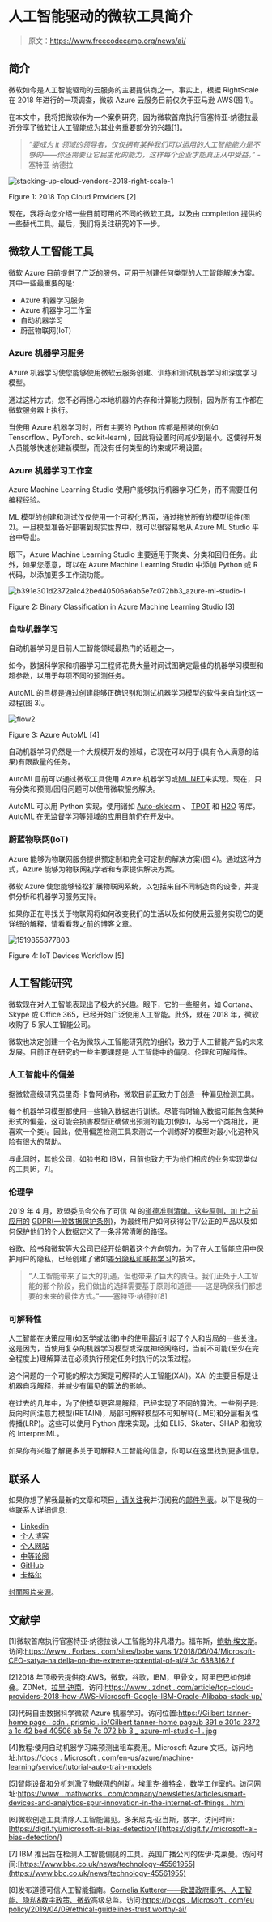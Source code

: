 # 人工智能驱动的微软工具简介

> 原文：<https://www.freecodecamp.org/news/ai/>

## **简介**

微软如今是人工智能驱动的云服务的主要提供商之一。事实上，根据 RightScale 在 2018 年进行的一项调查，微软 Azure 云服务目前仅次于亚马逊 AWS(图 1)。

在本文中，我将把微软作为一个案例研究，因为微软首席执行官塞特亚·纳德拉最近分享了微软让人工智能成为其业务重要部分的兴趣[1]。

> **“要成为 it 领域的领导者，仅仅拥有某种我们可以运用的人工智能能力是不够的——你还需要让它民主化的能力，这样每个企业才能真正从中受益。”* -* 塞特亚·纳德拉

![stacking-up-cloud-vendors-2018-right-scale-1](img/245febbbd187295ba316cbb0bdfe7bc6.png)

Figure 1: 2018 Top Cloud Providers [2]

现在，我将向您介绍一些目前可用的不同的微软工具，以及由 completion 提供的一些替代工具。最后，我们将关注研究的下一步。

## 微软人工智能工具

微软 Azure 目前提供了广泛的服务，可用于创建任何类型的人工智能解决方案。其中一些最重要的是:

*   Azure 机器学习服务
*   Azure 机器学习工作室
*   自动机器学习
*   蔚蓝物联网(IoT)

### Azure 机器学习服务

Azure 机器学习使您能够使用微软云服务创建、训练和测试机器学习和深度学习模型。

通过这种方式，您不必再担心本地机器的内存和计算能力限制，因为所有工作都在微软服务器上执行。

当使用 Azure 机器学习时，所有主要的 Python 库都是预装的(例如 Tensorflow、PyTorch、scikit-learn)，因此将设置时间减少到最小。这使得开发人员能够快速创建新模型，而没有任何类型的约束或环境设置。

### Azure 机器学习工作室

Azure Machine Learning Studio 使用户能够执行机器学习任务，而不需要任何编程经验。

ML 模型的创建和测试仅仅使用一个可视化界面，通过拖放所有的模型组件(图 2)。一旦模型准备好部署到现实世界中，就可以很容易地从 Azure ML Studio 平台中导出。

眼下，Azure Machine Learning Studio 主要适用于聚类、分类和回归任务。此外，如果您愿意，可以在 Azure Machine Learning Studio 中添加 Python 或 R 代码，以添加更多工作流功能。

![b391e301d2372a1c42bed40506a6ab5e7c072bb3_azure-ml-studio-1](img/0797e07c3ad376bacef42579a663b794.png)

Figure 2: Binary Classification in Azure Machine Learning Studio [3]

### 自动机器学习

自动机器学习是目前人工智能领域最热门的话题之一。

如今，数据科学家和机器学习工程师花费大量时间试图确定最佳的机器学习模型和超参数，以用于每项不同的预测任务。

AutoML 的目标是通过创建能够正确识别和测试机器学习模型的软件来自动化这一过程(图 3)。

![flow2](img/823d39ab821a55ee2108800bb80d35a9.png)

Figure 3: Azure AutoML [4]

自动机器学习仍然是一个大规模开发的领域，它现在可以用于(具有令人满意的结果)有限数量的任务。

AutoMl 目前可以通过微软工具使用 Azure 机器学习或[ML.NET](https://dotnet.microsoft.com/apps/machinelearning-ai/ml-dotnet)来实现。现在，只有分类和预测/回归问题可以使用微软服务解决。

AutoML 可以用 Python 实现，使用诸如 [Auto-sklearn](https://github.com/automl/auto-sklearn) 、 [TPOT](https://github.com/EpistasisLab/tpot) 和 [H2O](http://docs.h2o.ai/h2o/latest-stable/h2o-docs/automl.html) 等库。AutoML 在无监督学习等领域的应用目前仍在开发中。

### 蔚蓝物联网(IoT)

Azure 能够为物联网服务提供预定制和完全可定制的解决方案(图 4)。通过这种方式，Azure 能够为物联网初学者和专家提供解决方案。

微软 Azure 使您能够轻松扩展物联网系统，以包括来自不同制造商的设备，并提供分析和机器学习服务支持。

如果你正在寻找关于物联网将如何改变我们的生活以及如何使用云服务实现它的更详细的解释，请看看我之前的博客文章。

![1519855877803](img/6d4bf77881dd5893ed7bfa4193821aa5.png)

Figure 4: IoT Devices Workflow [5]

## 人工智能研究

微软现在对人工智能表现出了极大的兴趣。眼下，它的一些服务，如 Cortana、Skype 或 Office 365，已经开始广泛使用人工智能。此外，就在 2018 年，微软收购了 5 家人工智能公司。

微软也决定创建一个名为微软人工智能研究院的组织，致力于人工智能产品的未来发展。目前正在研究的一些主要课题是:人工智能中的偏见、伦理和可解释性。

### 人工智能中的偏差

据微软高级研究员里奇·卡鲁阿纳称，微软目前正致力于创造一种偏见检测工具。

每个机器学习模型都使用一些输入数据进行训练。尽管有时输入数据可能包含某种形式的偏差，这可能会损害模型正确做出预测的能力(例如，与另一个类相比，更喜欢一个类)。因此，使用偏差检测工具来测试一个训练好的模型对最小化这种风险有很大的帮助。

与此同时，其他公司，如脸书和 IBM，目前也致力于为他们相应的业务实现类似的工具[6，7]。

### 伦理学

2019 年 4 月，欧盟委员会公布了可信 AI 的[道德准则清单。这些原则，加上之前应用的](https://ec.europa.eu/digital-single-market/en/news/ethics-guidelines-trustworthy-ai) [GDPR(一般数据保护条例)](https://digitalguardian.com/blog/what-gdpr-general-data-protection-regulation-understanding-and-complying-gdpr-data-protection)，为最终用户如何获得公平/公正的产品以及如何保护他们的个人数据定义了一条非常清晰的路径。

谷歌、脸书和微软等大公司已经开始朝着这个方向努力。为了在人工智能应用中保护用户的隐私，已经创建了诸如[差分隐私和联邦学习](https://towardsdatascience.com/ai-differential-privacy-and-federated-learning-523146d46b85)的技术。

> “人工智能带来了巨大的机遇，但也带来了巨大的责任。我们正处于人工智能的那个阶段，我们做出的选择需要基于原则和道德——这是确保我们都想要的未来的最佳方式。”——塞特亚·纳德拉[8]

### 可解释性

人工智能在决策应用(如医学或法律)中的使用最近引起了个人和当局的一些关注。这是因为，当使用复杂的机器学习模型或深度神经网络时，当前不可能(至少在完全程度上)理解算法在必须执行预定任务时执行的决策过程。

这个问题的一个可能的解决方案是可解释的人工智能(XAI)。XAI 的主要目标是让机器自我解释，并减少有偏见的算法的影响。

在过去的几年中，为了使模型更容易解释，已经实现了不同的算法。一些例子是:反向时间注意力模型(RETAIN)，局部可解释模型不可知解释(LIME)和分层相关性传播(LRP)。这些可以使用 Python 库来实现，比如 ELI5、Skater、SHAP 和微软的 InterpretML。

如果你有兴趣了解更多关于可解释人工智能的信息，你可以在这里找到更多信息。

## **联系人**

如果你想了解我最新的文章和项目[，请关注](https://medium.com/@pierpaoloippolito28?source=post_page---------------------------)我并订阅我的[邮件列表](http://eepurl.com/gwO-Dr?source=post_page---------------------------)。以下是我的一些联系人详细信息:

*   [Linkedin](https://uk.linkedin.com/in/pier-paolo-ippolito-202917146?source=post_page---------------------------)
*   [个人博客](https://pierpaolo28.github.io/blog/?source=post_page---------------------------)
*   [个人网站](https://pierpaolo28.github.io/?source=post_page---------------------------)
*   [中等轮廓](https://towardsdatascience.com/@pierpaoloippolito28?source=post_page---------------------------)
*   [GitHub](https://github.com/pierpaolo28?source=post_page---------------------------)
*   [卡格尔](https://www.kaggle.com/pierpaolo28?source=post_page---------------------------)

[封面照片来源](https://2s7gjr373w3x22jf92z99mgm5w-wpengine.netdna-ssl.com/wp-content/uploads/2017/07/MS-Research-AI.png)。

## 文献学

[1]微软首席执行官塞特亚·纳德拉谈人工智能的非凡潜力。福布斯，[鲍勃·埃文斯](https://www.forbes.com/sites/bobevans1/)。访问:[https://www . Forbes . com/sites/bobe vans 1/2018/06/04/Microsoft-CEO-satya-na della-on-the-extreme-potential-of-ai/# 3c 6383162 f](https://www.forbes.com/sites/bobevans1/2018/06/04/microsoft-ceo-satya-nadella-on-the-extraordinary-potential-of-ai/#3c3c6383162f)

[2]2018 年顶级云提供商:AWS，微软，谷歌，IBM，甲骨文，阿里巴巴如何堆叠。ZDNet，[拉里·迪南](https://www.zdnet.com/meet-the-team/us/larry-dignan/)。访问:[https://www . zdnet . com/article/top-cloud-providers-2018-how-AWS-Microsoft-Google-IBM-Oracle-Alibaba-stack-up/](https://www.zdnet.com/article/top-cloud-providers-2018-how-aws-microsoft-google-ibm-oracle-alibaba-stack-up/)

[3]代码自由数据科学微软 Azure 机器学习。访问位置:[https://Gilbert tanner-home page . cdn . prismic . io/Gilbert tanner-home page/b 391 e 301d 2372 a 1c 42 bed 40506 ab 5e 7c 072 bb 3 _ azure-ml-studio-1 . jpg](https://gilberttanner-homepage.cdn.prismic.io/gilberttanner-homepage/b391e301d2372a1c42bed40506a6ab5e7c072bb3_azure-ml-studio-1.jpg)

[4]教程:使用自动机器学习来预测出租车费用。Microsoft Azure 文档。访问地址:[https://docs . Microsoft . com/en-us/azure/machine-learning/service/tutorial-auto-train-models](https://docs.microsoft.com/en-us/azure/machine-learning/service/tutorial-auto-train-models)

[5]智能设备和分析刺激了物联网的创新。埃里克·维特金，数学工作室的。访问网址:[https://www . mathworks . com/company/newslettes/articles/smart-devices-and-analytics-spur-innovation-in-the-internet-of-things . html](https://www.mathworks.com/company/newsletters/articles/smart-devices-and-analytics-spur-innovation-in-the-internet-of-things.html)

[6]微软创造工具清除人工智能偏见。多米尼克·亚当斯，数字。访问时间:[https://digit.fyi/microsoft-ai-bias-detection/](https://digit.fyi/microsoft-ai-bias-detection/)

[7] IBM 推出旨在检测人工智能偏见的工具。英国广播公司的佐伊·克莱曼。访问时间:[https://www.bbc.co.uk/news/technology-45561955](https://www.bbc.co.uk/news/technology-45561955)

[8]发布道德可信人工智能指南。[Cornelia Kutterer——欧盟政府事务、人工智能、隐私&数字政策、微软](https://blogs.microsoft.com/eupolicy/author/corneliakutterer/)高级总监。访问:[https://blogs . Microsoft . com/eu policy/2019/04/09/ethical-guidelines-trust worthy-ai/](https://blogs.microsoft.com/eupolicy/2019/04/09/ethical-guidelines-trustworthy-ai/)